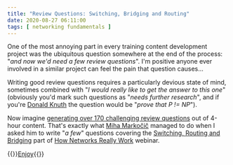 ```yaml
---
title: "Review Questions: Switching, Bridging and Routing"
date: 2020-08-27 06:11:00
tags: [ networking fundamentals ]
---
```

One of the most annoying part in every training content development project was the ubiquitous question somewhere at the end of the process: "_and now we'd need a few review questions_". I'm positive anyone ever involved in a similar project can feel the pain that question causes...

Writing good review questions requires a particularly devious state of mind, sometimes combined with "_I would really like to get the answer to this one_" (obviously you'd mark such questions as "_needs further research_", and if you're [Donald Knuth](https://en.wikipedia.org/wiki/Donald_Knuth) the question would be "_prove that P != NP_").
<!--more-->
Now imagine [generating over 170 challenging review questions](https://my.ipspace.net/bin/get/Net101/RQ-Switching.md?doccode=Net101) out of 4-hour content. That's exactly what [Miha Markočič](https://www.ipspace.net/Team:Miha_Markocic) managed to do when I asked him to write "_a few_" questions covering the [Switching, Routing and Bridging](https://my.ipspace.net/bin/list?id=Net101#SWITCH) part of [How Networks Really Work](https://www.ipspace.net/How_Networks_Really_Work) webinar.

{{<jump>}}[Enjoy](https://my.ipspace.net/bin/get/Net101/RQ-Switching.md?doccode=Net101){{</jump>}}